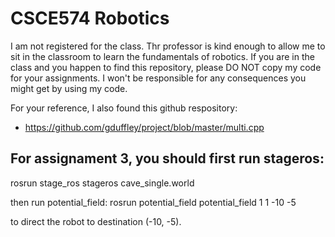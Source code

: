 # CSCE574 Robotics

I am not registered for the class. Thr professor is kind enough to allow me to sit in the classroom to learn the fundamentals of robotics. If you are in the class and you happen to find this repository, please DO NOT copy my code for your assignments. I won't be responsible for any consequences you might get by using my code.

For your reference, I also found this github respository:
- https://github.com/gduffley/project/blob/master/multi.cpp


## For assignament 3, you should first run stageros:
   rosrun stage_ros stageros cave_single.world 

then run potential_field:
   rosrun potential_field potential_field 1 1 -10 -5

to direct the robot to destination (-10, -5).